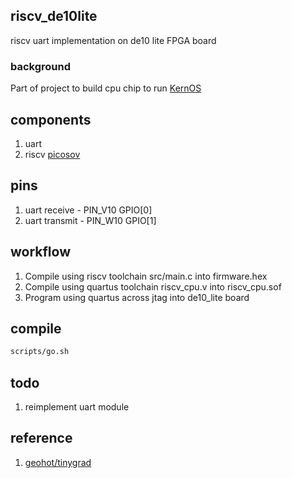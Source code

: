 ## riscv_de10lite
riscv uart implementation on de10 lite FPGA board

### background
Part of project to build cpu chip to run [KernOS](https://github.com/kernyan/KernOS)

## components
1. uart
2. riscv [picosov](https://github.com/cliffordwolf/picorv32)

## pins
1. uart receive  - PIN_V10 GPIO[0]
2. uart transmit - PIN_W10 GPIO[1]

## workflow
1. Compile using riscv toolchain src/main.c into firmware.hex
2. Compile using quartus toolchain riscv_cpu.v into riscv_cpu.sof
3. Program using quartus across jtag into de10_lite board

## compile
```bash
scripts/go.sh
```
## todo
1. reimplement uart module

## reference
1. [geohot/tinygrad](https://github.com/geohot/tinygrad/tree/master/accel/fpga)
